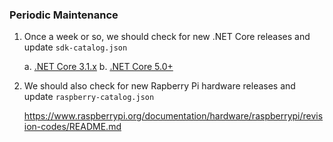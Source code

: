 ### Periodic Maintenance 

1. Once a week or so, we should check for new .NET Core releases and update `sdk-catalog.json`

   a. [.NET Core 3.1.x](https://dotnet.microsoft.com/download/dotnet-core/3.1)
   b. [.NET Core 5.0+](https://dotnet.microsoft.com/download/dotnet/5.0)

2. We should also check for new Rapberry Pi hardware releases and update `raspberry-catalog.json`

   https://www.raspberrypi.org/documentation/hardware/raspberrypi/revision-codes/README.md
